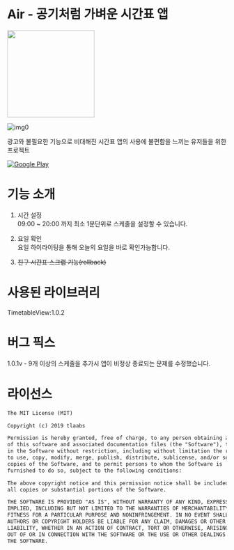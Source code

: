# Air - **공기**처럼 **가벼운** 시간표 앱  
<img src="https://lh3.googleusercontent.com/J3YPplnXUEQmjuTv3jNi2TjVrfeBn7EdzQouYBjQkW7VKJgP76jfN3NCpRQ4XFuO=s360-rw" width="200" height="200">

![img0](https://lh3.googleusercontent.com/JrH-0ksc3CpZeJ3NUiISGiStATmVT5qu7f_OGHGQrSfzAyJyXPpwvs6Qn1CZu-obUnqW=w1440-h620-rw) 

광고와 불필요한 기능으로 비대해진 시간표 앱의 사용에 불편함을 느끼는 유저들을 위한 프로젝트

[![Google Play](http://developer.android.com/images/brand/en_generic_rgb_wo_45.png)](https://play.google.com/store/apps/details?id=site.devsim.air)
# 기능 소개
1. 시간 설정  
09:00 ~ 20:00 까지 최소 1분단위로 스케줄을 설정할 수 있습니다.

2. 요일 확인  
요일 하이라이팅을 통해 오늘의 요일을 바로 확인가능합니다.

3. ~~친구 시간표 스크랩 기능(rollback)~~

# 사용된 라이브러리
TimetableView:1.0.2

# 버그 픽스
1.0.1v - 9개 이상의 스케줄을 추가시 앱이 비정상 종료되는 문제를 수정했습니다.

# 라이선스
```xml
The MIT License (MIT)

Copyright (c) 2019 tlaabs

Permission is hereby granted, free of charge, to any person obtaining a copy
of this software and associated documentation files (the "Software"), to deal
in the Software without restriction, including without limitation the rights
to use, copy, modify, merge, publish, distribute, sublicense, and/or sell
copies of the Software, and to permit persons to whom the Software is
furnished to do so, subject to the following conditions:

The above copyright notice and this permission notice shall be included in
all copies or substantial portions of the Software.

THE SOFTWARE IS PROVIDED "AS IS", WITHOUT WARRANTY OF ANY KIND, EXPRESS OR
IMPLIED, INCLUDING BUT NOT LIMITED TO THE WARRANTIES OF MERCHANTABILITY,
FITNESS FOR A PARTICULAR PURPOSE AND NONINFRINGEMENT. IN NO EVENT SHALL THE
AUTHORS OR COPYRIGHT HOLDERS BE LIABLE FOR ANY CLAIM, DAMAGES OR OTHER
LIABILITY, WHETHER IN AN ACTION OF CONTRACT, TORT OR OTHERWISE, ARISING FROM,
OUT OF OR IN CONNECTION WITH THE SOFTWARE OR THE USE OR OTHER DEALINGS IN
THE SOFTWARE.

```
